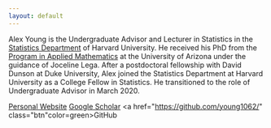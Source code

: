 ```yaml
---
layout: default
---
```


Alex Young is the Undergraduate Advisor and Lecturer in Statistics in the <a href="https://statistics.fas.harvard.edu/">Statistics Department</a> of Harvard University. He received his PhD from the <a href="https://appliedmath.arizona.edu/">Program in Applied Mathematics</a> at the University of Arizona under the guidance of Joceline Lega.  After a postdoctoral fellowship with David Dunson at Duke University, Alex joined the Statistics Department at Harvard University as a College Fellow in Statistics.  He transitioned to the role of Undergraduate Advisor in March 2020. 

<a href="https://sites.google.com/view/alexander-l-young/home" class="btn" color=green>Personal Website</a>
<a href="https://scholar.google.com/citations?user=CZpyR9AAAAAJ&hl=en" class="btn" color=green>Google Scholar</a>
<a href="https://github.com/young1062/" class="btn"color=green>GitHub</a>

